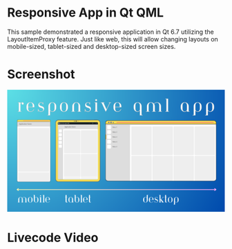 # Responsive App in Qt QML
This sample demonstrated a responsive application in Qt 6.7 utilizing the LayoutItemProxy feature. Just like web, this will allow changing layouts on mobile-sized, tablet-sized and desktop-sized screen sizes.

# Screenshot
![](./screenshots/Responsive%20QML%20App.png)

# Livecode Video
